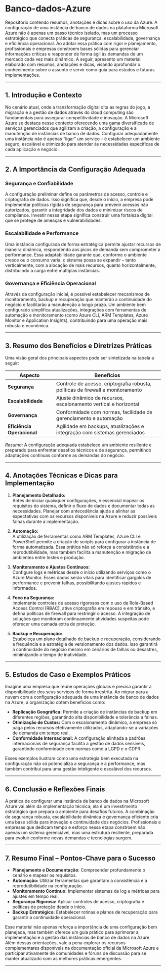 # Banco-dados-Azure
Repositório contendo resumos, anotações e dicas sobre o uso da Azure.
A configuração de uma instância de banco de dados na plataforma Microsoft Azure não é apenas um passo técnico isolado, mas um processo estratégico que conecta práticas de segurança, escalabilidade, governança e eficiência operacional. Ao adotar essa prática com rigor e planejamento, profissionais e empresas constroem bases sólidas para gerenciar informações críticas e responder de forma ágil às demandas de um mercado cada vez mais dinâmico. A seguir, apresento um material elaborado com resumos, anotações e dicas, visando aprofundar o conhecimento sobre o assunto e servir como guia para estudos e futuras implementações.

---

## 1. Introdução e Contexto

No cenário atual, onde a transformação digital dita as regras do jogo, a migração e a gestão de dados através do cloud computing são fundamentais para assegurar competitividade e inovação. A Microsoft Azure se destaca nesse contexto oferecendo uma gama diversificada de serviços gerenciados que agilizam a criação, a configuração e a manutenção de instâncias de banco de dados. Configurar adequadamente uma instância não é apenas “ligar” um serviço – é estabelecer um ambiente seguro, escalável e otimizado para atender às necessidades específicas de cada aplicação e negócio.

---

## 2. A Importância da Configuração Adequada

### Segurança e Confiabilidade  
A configuração preliminar define os parâmetros de acesso, controle e criptografia de dados. Isso significa que, desde o início, a empresa pode implementar políticas rígidas de segurança para prevenir acessos não autorizados, garantir a integridade dos dados e minimizar riscos de compliance. Investir nessa etapa significa construir uma fortaleza digital que se protege de ameaças e vulnerabilidades.

### Escalabilidade e Performance  
Uma instância configurada de forma estratégica permite ajustar recursos de maneira dinâmica, respondendo aos picos de demanda sem comprometer a performance. Essa adaptabilidade garante que, conforme o ambiente cresce ou o consumo varia, o sistema possa se expandir – tanto verticalmente, com a alocação de mais recursos, quanto horizontalmente, distribuindo a carga entre múltiplas instâncias.

### Governança e Eficiência Operacional  
Através da configuração inicial, é possível estabelecer mecanismos de monitoramento, backup e recuperação que manterão a continuidade do negócio e facilitarão a manutenção a longo prazo. Um ambiente bem configurado simplifica atualizações, integrações com ferramentas de automação e monitoramento (como Azure CLI, ARM Templates, Azure Monitor e Application Insights), contribuindo para uma operação mais robusta e econômica.

---

## 3. Resumo dos Benefícios e Diretrizes Práticas

Uma visão geral dos principais aspectos pode ser sintetizada na tabela a seguir:

| **Aspecto**             | **Benefícios**                                                                 |
|-------------------------|--------------------------------------------------------------------------------|
| **Segurança**           | Controle de acesso, criptografia robusta, políticas de firewall e monitoramento |
| **Escalabilidade**      | Ajuste dinâmico de recursos, escalonamento vertical e horizontal                |
| **Governança**          | Conformidade com normas, facilidade de gerenciamento e automação                 |
| **Eficiência Operacional** | Agilidade em backups, atualizações e integração com sistemas gerenciados         |

*Resumo:* A configuração adequada estabelece um ambiente resiliente e preparado para enfrentar desafios técnicos e de segurança, permitindo adaptações contínuas conforme as demandas do negócio.

---

## 4. Anotações Técnicas e Dicas para Implementação

1. **Planejamento Detalhado:**  
   Antes de iniciar quaisquer configurações, é essencial mapear os requisitos do sistema, definir o fluxo de dados e documentar todas as necessidades. Planejar com antecedência ajuda a alinhar as expectativas com os recursos disponíveis na Azure e reduzir possíveis falhas durante a implementação.

2. **Automação:**  
   A utilização de ferramentas como ARM Templates, Azure CLI e PowerShell permite a criação de scripts para configurar a instância de forma automatizada. Essa prática não só reforça a consistência e a reprodutibilidade, mas também facilita a manutenção e migração de ambientes entre testes e produção.

3. **Monitoramento e Ajustes Contínuos:**  
   Configure logs e métricas desde o início utilizando serviços como o Azure Monitor. Esses dados serão vitais para identificar gargalos de performance e prevenir falhas, possibilitando ajustes rápidos e informados.

4. **Foco na Segurança:**  
   Implemente controles de acesso rigorosos com o uso de Role-Based Access Control (RBAC), ative criptografia em repouso e em trânsito, e defina políticas de firewall para restringir o acesso. A integração de soluções que monitoram continuamente atividades suspeitas pode oferecer uma camada extra de proteção.

5. **Backup e Recuperação:**  
   Estabeleça um plano detalhado de backup e recuperação, considerando a frequência e a estratégia de versionamento dos dados. Isso garantirá a continuidade do negócio mesmo em cenários de falhas ou desastres, minimizando o tempo de inatividade.

---

## 5. Estudos de Caso e Exemplos Práticos

Imagine uma empresa que reúne operações globais e precisa garantir a disponibilidade dos seus serviços de forma irrestrita. Ao migrar para a nuvem com a configuração adequada de uma instância de banco de dados na Azure, a organização obtém benefícios como:

- **Replicação Geográfica:** Permite a criação de instâncias de backup em diferentes regiões, garantindo alta disponibilidade e tolerância a falhas.
- **Otimização de Custos:** Com o escalonamento dinâmico, a empresa só paga pelos recursos efetivamente utilizados, adaptando-se a variações de demanda em tempo real.
- **Conformidade Internacional:** A configuração alinhada a padrões internacionais de segurança facilita a gestão de dados sensíveis, garantindo conformidade com normas como a LGPD e o GDPR.

Esses exemplos ilustram como uma estratégia bem executada na configuração não só potencializa a segurança e a performance, mas também contribui para uma gestão inteligente e escalável dos recursos.

---

## 6. Conclusão e Reflexões Finais

A prática de configurar uma instância de banco de dados na Microsoft Azure vai além da implementação técnica; ela é um investimento estratégico que prepara o ambiente para desafios futuros. A combinação de segurança robusta, escalabilidade dinâmica e governança eficiente cria uma base sólida para inovação e continuidade dos negócios. Profissionais e empresas que dedicam tempo e esforço nessa etapa constroem não apenas um sistema gerenciável, mas uma estrutura resiliente, preparada para evoluir conforme novas demandas e tecnologias surgem.

---

## 7. Resumo Final – Pontos-Chave para o Sucesso

- **Planejamento e Documentação:** Compreender profundamente o cenário e mapear os requisitos.
- **Automação:** Utilizar ferramentas que garantam a consistência e a reprodutibilidade na configuração.
- **Monitoramento Contínuo:** Implementar sistemas de log e métricas para ajustes em tempo real.
- **Segurança Rigorosa:** Aplicar controles de acesso, criptografia e políticas de proteção desde o início.
- **Backup Estratégico:** Estabelecer rotinas e planos de recuperação para garantir a continuidade operacional.

Esse material não apenas reforça a importância de uma configuração bem planejada, mas também oferece um guia prático para aprimorar a implementação e a gestão das instâncias de banco de dados na Azure. Além dessas orientações, vale a pena explorar os recursos complementares disponíveis na documentação oficial da Microsoft Azure e participar ativamente de comunidades e fóruns de discussão para se manter atualizado com as melhores práticas emergentes.

---

